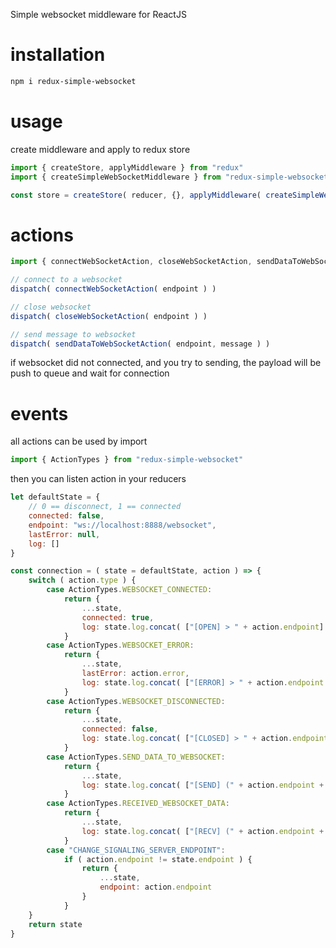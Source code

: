 Simple websocket middleware for ReactJS

# installation
``` bash
npm i redux-simple-websocket
```

# usage
create middleware and apply to redux store
``` javascript
import { createStore, applyMiddleware } from "redux"
import { createSimpleWebSocketMiddleware } from "redux-simple-websocket"

const store = createStore( reducer, {}, applyMiddleware( createSimpleWebSocketMiddleware() ) )
```

# actions
``` javascript
import { connectWebSocketAction, closeWebSocketAction, sendDataToWebSocketAction } from "redux-simple-websocket"

// connect to a websocket
dispatch( connectWebSocketAction( endpoint ) )

// close websocket
dispatch( closeWebSocketAction( endpoint ) )

// send message to websocket
dispatch( sendDataToWebSocketAction( endpoint, message ) )
```

if websocket did not connected, and you try to sending, the payload will be push to queue and wait for connection

# events
all actions can be used by import
``` javascript
import { ActionTypes } from "redux-simple-websocket"
```
then you can listen action in your reducers
``` javascript
let defaultState = {
    // 0 == disconnect, 1 == connected
    connected: false,
    endpoint: "ws://localhost:8888/websocket",
    lastError: null,
    log: []
}

const connection = ( state = defaultState, action ) => {
    switch ( action.type ) {
        case ActionTypes.WEBSOCKET_CONNECTED:
            return {
                ...state,
                connected: true,
                log: state.log.concat( ["[OPEN] > " + action.endpoint] )
            }
        case ActionTypes.WEBSOCKET_ERROR:
            return {
                ...state,
                lastError: action.error,
                log: state.log.concat( ["[ERROR] > " + action.endpoint + "\n err" + action.error] )
            }
        case ActionTypes.WEBSOCKET_DISCONNECTED:
            return {
                ...state,
                connected: false,
                log: state.log.concat( ["[CLOSED] > " + action.endpoint] )
            }
        case ActionTypes.SEND_DATA_TO_WEBSOCKET:
            return {
                ...state,
                log: state.log.concat( ["[SEND] (" + action.endpoint + ") > " + JSON.stringify( action.payload )] )
            }
        case ActionTypes.RECEIVED_WEBSOCKET_DATA:
            return {
                ...state,
                log: state.log.concat( ["[RECV] (" + action.endpoint + ") < " + JSON.stringify( action.payload )] )
            }
        case "CHANGE_SIGNALING_SERVER_ENDPOINT":
            if ( action.endpoint != state.endpoint ) {
                return {
                    ...state,
                    endpoint: action.endpoint
                }
            }
    }
    return state
}
````
